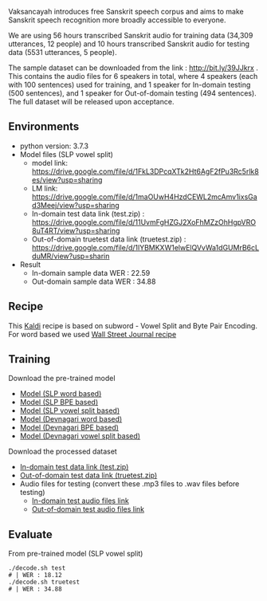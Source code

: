 Vaksancayah introduces free Sanskrit speech corpus and aims to make Sanskrit speech recognition more broadly accessible to everyone.

We are using 56 hours transcribed Sanskrit audio for training data (34,309 utterances, 12 people) and 10 hours transcribed Sanskrit audio for testing data (5531 utterances, 5 people).

The sample dataset can be downloaded from the link : http://bit.ly/39JJkrx .
This contains the audio files for 6 speakers in total, where 4 speakers (each with 100 sentences) used for training, and 1 speaker for In-domain testing (500 sentences), and 1 speaker for Out-of-domain testing (494 sentences). The full dataset will be released upon acceptance.


## Environments
- python version: 3.7.3
- Model files (SLP vowel split)
	- model link: https://drive.google.com/file/d/1FkL3DPcqXTk2Ht6AgF2fPu3Rc5rlk8es/view?usp=sharing
	- LM link: https://drive.google.com/file/d/1maOUwH4HzdCEWL2mcAmv1ixsGad3Meej/view?usp=sharing
	- In-domain test data link (test.zip) : https://drive.google.com/file/d/11UvmFgHZGJ2XoFhMZzOhHgpVRO8uT4RT/view?usp=sharing
	- Out-of-domain truetest data link (truetest.zip) : https://drive.google.com/file/d/1lYBMKXW1elwElQVvWa1dGUMrB6cLduMR/view?usp=sharin
- Result
	- In-domain sample data WER : 22.59
	- Out-domain sample data WER : 34.88

## Recipe
This [Kaldi](http://kaldi-asr.org/) recipe is based on subword - Vowel Split and Byte Pair Encoding. For word based we used [Wall Street Journal recipe](https://github.com/kaldi-asr/kaldi/tree/master/egs/wsj/s5)

 
## Training

Download the pre-trained model 
	
- [Model (SLP word based)](https://drive.google.com/file/d/1DP4VxjtrZhMJ7AVHj43HSKT_CZxrezpZ/view?usp=sharing)
- [Model (SLP BPE based)](https://drive.google.com/file/d/1Hc3Gvfm7GfAeH8cMpSsztU2dZV441LnL/view?usp=sharing)
- [Model (SLP vowel split based)](https://drive.google.com/file/d/1D7i0gz6FMXaAoUDn0LoMpG8BwDNbvc7H/view?usp=sharing)
- [Model (Devnagari word based)](https://drive.google.com/file/d/1SYZYZRmEGhNAFfBDRY8CUpb9jQA3Q3qK/view?usp=sharing)
- [Model (Devnagari BPE based)](https://drive.google.com/file/d/1LOzNMShuMmfZG9wxl1efzzWDQleplS9e/view?usp=sharing)
- [Model (Devnagari vowel split based)](https://drive.google.com/file/d/1p2D0MiD57oL4bZ5TpwiPf-2d6JpNMGZS/view?usp=sharing)

Download the processed dataset

- [In-domain test data link (test.zip)](https://drive.google.com/file/d/11UvmFgHZGJ2XoFhMZzOhHgpVRO8uT4RT/view?usp=sharing)
- [Out-of-domain test data link (truetest.zip)](https://drive.google.com/file/d/1lYBMKXW1elwElQVvWa1dGUMrB6cLduMR/view?usp=sharing)
- Audio files for testing (convert these .mp3 files to .wav files before testing)
	* [In-domain test audio files link](https://drive.google.com/file/d/12buT7lB_Te_Tqfn3D-6fj43BgyZuWHCc/view?usp=sharing)
	* [Out-of-domain test audio files link](https://drive.google.com/file/d/1TyDxGJ9Qo9gKNrTx-yJPwEXYhWpaubaH/view?usp=sharing)

## Evaluate
From pre-trained model (SLP vowel split)
```
./decode.sh test
# | WER : 18.12
./decode.sh truetest
# | WER : 34.88

``` 
